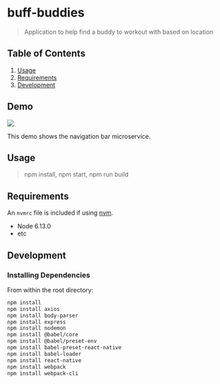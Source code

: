 # buff-buddies

> Application to help find a buddy to workout with based on location

## Table of Contents

1. [Usage](#Usage)
1. [Requirements](#requirements)
1. [Development](#development)

## Demo

![](ezgif.com-optimize.gif)

This demo shows the navigation bar microservice.

## Usage

> npm install, npm start, npm run build

## Requirements

An `nvmrc` file is included if using [nvm](https://github.com/creationix/nvm).

- Node 6.13.0
- etc

## Development

### Installing Dependencies

From within the root directory:

```sh
npm install
npm install axios
npm install body-parser
npm install express
npm install nodemon
npm install @babel/core
npm install @babel/preset-env
npm install babel-preset-react-native
npm install babel-loader
npm install react-native
npm install webpack
npm install webpack-cli
```
